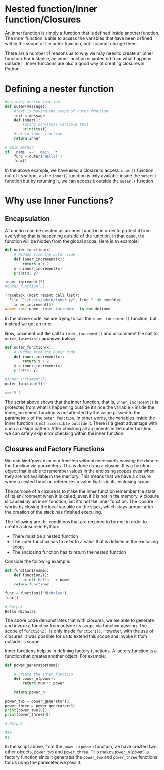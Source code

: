 # Nested function/Inner function/Closures

An inner function is simply a function that is defined inside another function.
The inner function is able to access the variables that have been defined
within the scope of the outer function, but it cannot change them.

There are a  number of reasons as to why we may need to create an inner 
function.  For instance, an inner function is protected from what happens 
outside it. Inner functions are also a good way of creating closures in 
Python.

# Defining a nester function

```python
#defining nested function
def outer(message):
    #text is having the scope of outer function
    text = message
    def inner():
        #using non-local variable text
        print(text)
    #return inner function
    return inner 

# main method
if __name__=='__main__':
    func = outer('Hello!')
    func()
```

In the above example, we have used a closure to access `inner()` function out of its scope, as the `inner()` function is only available inside the `outer()` function but by returning it, we can access it outside the `outer()` function.


# Why use Inner Functions?

## Encapsulation

A function can be created as an inner function in order to protect it from everything that is happening outside of the function. In that case, the function will be hidden from the global scope. Here is an example:

```python
def outer_function(x):
    # Hidden from the outer code
    def inner_increment(x):
        return x + 2
    y = inner_increment(x)
    print(x, y)

inner_increment(5)
#outer_function(5)
```

```python
Traceback (most recent call last):
  File "C:/Users/admin/inner.py", line 7, in <module>
    inner_increment(5)
NameError: name 'inner_increment' is not defined
```

In the above code, we are trying to call the `inner_increment()` function, but instead we got an error.

Now, comment out the call to `inner_increment()` and uncomment the call to `outer_function()` as shown below:

```python
def outer_function(x):
    # Hidden from the outer code
    def inner_increment(x):
        return x + 2
    y = inner_increment(x)
    print(x, y)

#inner_increment(5)
outer_function(5)`

>>> 5 7
```

The script above shows that the inner function, that is, `inner_increment()` is protected from what is happening outside it since the variable `x` inside the inner_increment function is not affected by the value passed to the parameter `x` of the `outer function`. In other words, the variables inside the inner function is `not accessible outside` it. There is a great advantage with such a design pattern. After checking all arguments in the outer function, we can safely skip error checking within the inner function.

## Closures and Factory Functions

We can bind/pass data to a function without necessarily passing the data to the function via parameters. This is done using a closure. It is a function object that is able to remember values in the enclosing scopes even when they are not available in the memory. This means that we have a closure when a nested function references a value that is in its enclosing scope.

The purpose of a closure is to make the inner function remember the state of its environment when it is called, even if it is not in the memory. A closure is caused by an inner function, but it's not the inner function. The closure works by closing the local variable on the stack, which stays around after the creation of the stack has finished executing.

The following are the conditions that are required to be met in order to create a closure in Python:

* There must be a nested function
* The inner function has to refer to a value that is defined in the 
  enclosing scope
* The enclosing function has to return the nested function

Consider the following example:

```python
def function1(name):
    def function2():
        print('Hello ' + name)
    return function2

func = function1('Nicholas')
func()
```

```python
# Output
Hello Nicholas
```

The above code demonstrates that with closures, we are able to generate and invoke a function from outside its scope via function passing. The scope of `function2()` is only inside `function1()`. However, with the use of closures, it was possible for us to extend this scope and invoke it from outside its scope.

Inner functions help us in defining factory functions. A factory function is a function that creates another object. For example:

```python
def power_generator(num):

    # Create the inner function
    def power_n(power):
        return num ** power

    return power_n

power_two = power_generator(2)
power_three = power_generator(3)
print(power_two(8))
print(power_three(4))
```

```python
# Output

256
81
```

In the script above, from the `power_n(power)` function, we have created two other objects, `power_two` and `power_three`. This makes `power_n(power)` a factory function since it generates the `power_two` and `power_three` functions for us using the parameter we pass it.